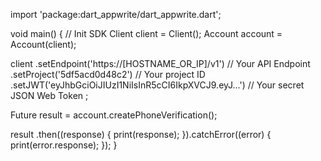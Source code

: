 import 'package:dart_appwrite/dart_appwrite.dart';

void main() { // Init SDK
  Client client = Client();
  Account account = Account(client);

  client
    .setEndpoint('https://[HOSTNAME_OR_IP]/v1') // Your API Endpoint
    .setProject('5df5acd0d48c2') // Your project ID
    .setJWT('eyJhbGciOiJIUzI1NiIsInR5cCI6IkpXVCJ9.eyJ...') // Your secret JSON Web Token
  ;

  Future result = account.createPhoneVerification();

  result
    .then((response) {
      print(response);
    }).catchError((error) {
      print(error.response);
  });
}